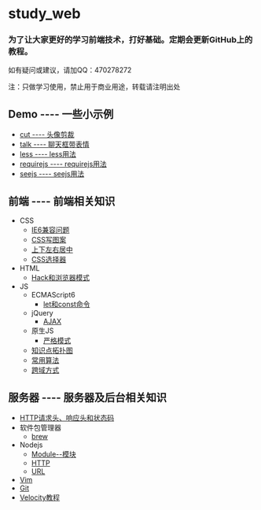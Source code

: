# study_web

### 为了让大家更好的学习前端技术，打好基础。定期会更新GitHub上的教程。

如有疑问或建议，请加QQ：470278272

注：只做学习使用，禁止用于商业用途，转载请注明出处

## Demo ---- 一些小示例

- [cut ---- 头像剪裁](../../tree/master/Demo/cut)
- [talk ---- 聊天框带表情](../../tree/master/Demo/talk)
- [less ---- less用法](../../tree/master/Demo/less)
- [requirejs ---- requirejs用法](../../tree/master/Demo/requirejs.js)
- [seejs ---- seejs用法](../../tree/master/Demo/seejs.js)

## 前端 ---- 前端相关知识

- CSS
    - [IE6兼容问题](../../tree/master/前端/CSS/IE6兼容问题.docx)
    - [CSS写图案](../../tree/master/前端/CSS/CSS写图案.html)
    - [上下左右居中](../../tree/master/前端/CSS/上下左右居中.html)
    - [CSS选择器](../../tree/master/前端/CSS/CSS选择器.md)
- HTML
    - [Hack和浏览器模式](../../tree/master/前端/HTML/Hack和浏览器模式.md)
- JS
    - ECMAScript6
        - [let和const命令](../../tree/master/前端/JS/ECMAScript6/let和const命令.md)
    - jQuery
        - [AJAX](../../tree/master/前端/JS/jQuery/AJAX.js)
    - 原生JS
        - [严格模式](../../tree/master/前端/JS/原生JS/严格模式.md)
    - [知识点拓扑图](../../tree/master/前端/JS/知识点拓扑图)
    - [常用算法](../../tree/master/前端/JS/常用算法.js)
    - [跨域方式](../../tree/master/前端/JS/跨域方式.md)

## 服务器 ---- 服务器及后台相关知识

- [HTTP请求头、响应头和状态码](../../tree/master/服务器/HTTP请求头、响应头和状态码.md)
- 软件包管理器
    - [brew](../../tree/master/服务器/软件包管理器/brew.md)
- Nodejs
    - [Module--模块](../../tree/master/服务器/Nodejs/Module--模块.md)
    - [HTTP](../../tree/master/服务器/Nodejs/HTTP.md)
    - [URL](../../tree/master/服务器/Nodejs/URL.md)
- [Vim](../../tree/master/服务器/Vim)
- [Git](../../tree/master/服务器/Git.md)
- [Velocity教程](../../tree/master/服务器/Velocity教程.md)
